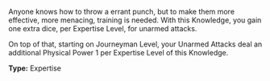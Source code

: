Anyone knows how to throw a errant punch, but to make them more effective, more menacing, training is needed. With this Knowledge, you gain one extra dice, per Expertise Level, for unarmed attacks.

On top of that, starting on Journeyman Level, your Unarmed Attacks deal an additional Physical Power 1 per Expertise Level of this Knowledge.

__Type:__ Expertise